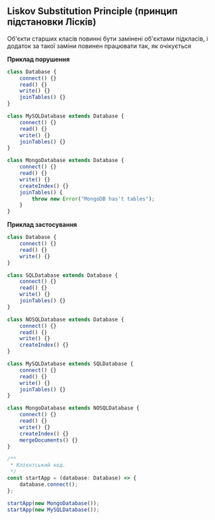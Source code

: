 ## Liskov Substitution Principle (принцип підстановки Лісків)

Об'єкти старших класів повинні бути замінені об'єктами підкласів, і додаток за такої заміни повинен працювати так, як очікується

**Приклад порушення**

```ts
class Database {
    connect() {}
    read() {}
    write() {}
    joinTables() {}
}

class MySQLDatabase extends Database {
    connect() {}
    read() {}
    write() {}
    joinTables() {}
}

class MongoDatabase extends Database {
    connect() {}
    read() {}
    write() {}
    createIndex() {}
    joinTables() {
        throw new Error("MongoDB has't tables");
    }
}
```

**Приклад застосування**

```ts
class Database {
    connect() {}
    read() {}
    write() {}
}

class SQLDatabase extends Database {
    connect() {}
    read() {}
    write() {}
    joinTables() {}
}

class NOSQLDatabase extends Database {
    connect() {}
    read() {}
    write() {}
    createIndex() {}
}

class MySQLDatabase extends SQLDatabase {
    connect() {}
    read() {}
    write() {}
    joinTables() {}
}

class MongoDatabase extends NOSQLDatabase {
    connect() {}
    read() {}
    write() {}
    createIndex() {}
    mergeDocuments() {}
}

/**
 * Клієнтський код.
 */
const startApp = (database: Database) => {
    database.connect();
};

startApp(new MongoDatabase());
startApp(new MySQLDatabase());
```
